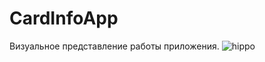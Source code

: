 # CardInfoApp
Визуальное представление работы приложения.
![hippo](http://g.recordit.co/LMkwP3AGQS.gif)
